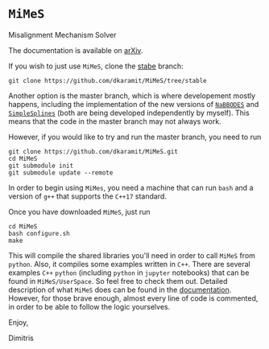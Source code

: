 # <code>MiMeS</code>
Misalignment Mechanism Solver

The documentation is available on [arXiv](https://arxiv.org/abs/2110.12253).


If you wish to just use <code>MiMeS</code>, clone the [stabe](https://github.com/dkaramit/MiMeS/tree/stable) branch:
<pre><code>git clone https://github.com/dkaramit/MiMeS/tree/stable</code></pre>


Another option is the master branch, which is where developement mostly happens, including the implementation of the new versions of [<code>NaBBODES</code>](https://github.com/dkaramit/NaBBODES.git) and [<code>SimpleSplines</code>](https://github.com/dkaramit/SimpleSplines.git) (both are being developed independently by myself). This means that the code in the master branch may not always work. 

However, if you would like to try and run the master branch, you need to run
<pre><code>git clone https://github.com/dkaramit/MiMeS.git
cd MiMeS
git submodule init
git submodule update --remote</code></pre>


In order to begin using <code>MiMes</code>, you need a machine that can run <code>bash</code> and a version of <code>g++</code> that supports the <code>C++17</code> standard.

Once you have downloaded <code>MiMeS</code>, just run
<pre><code>cd MiMeS
bash configure.sh
make</code></pre>

This will compile the shared libraries you'll need in order to call <code>MiMeS</code> from <code>python</code>. Also, it compiles some examples written in <code>C++</code>. There are several examples <code>C++</code>  <code>python</code> (including <code>python</code> in <code>jupyter</code> notebooks) that can be found in <code>MiMeS/UserSpace</code>. So feel free to check them out. Detailed description of what <code>MiMeS</code> does can be found in the [documentation](https://arxiv.org/abs/2110.12253). However, for those brave enough, almost every line of code is commented, in order to be able to follow the logic yourselves.

Enjoy,

Dimitris



